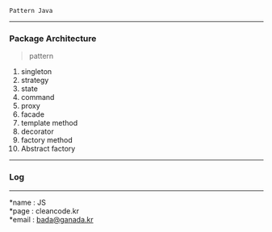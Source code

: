 ```
Pattern Java
```
---
### Package Architecture
>pattern
1. singleton
2. strategy
3. state
4. command
5. proxy
6. facade
7. template method
8. decorator
9. factory method
10. Abstract factory

---
### Log


---
*name : JS  
*page : cleancode.kr    
*email : bada@ganada.kr